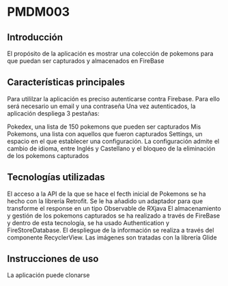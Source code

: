 # PMDM003

## Introducción

El  propósito de la aplicación es mostrar una colección de pokemons para que puedan ser capturados y almacenados en FireBase

## Características principales

Para utililzar la aplicación es preciso autenticarse contra Firebase. Para ello será necesario un email y una contraseña
Una vez autenticados, la aplicación despliega 3 pestañas:   

Pokedex, una lista de 150 pokemons que pueden ser capturados
Mis Pokemons, una lista con aquellos que fueron capturados
Settings, un espacio en el que establecer una configuración. La configuración admite el cambio de idioma, entre Inglés y Castellano y el bloqueo de la eliminación de los pokemons capturados


## Tecnologías utilizadas

El acceso a la API de la que se hace el fecth inicial de Pokemons se ha hecho con la librería Retrofit. Se le ha añadido un adaptador para que transforme el response en un tipo Observable de RXjava
El almacenamiento y gestión de los pokemons capturados se ha realizado a través de FireBase y dentro de esta tecnología, se ha usado Authentication y FireStoreDatabase.
El despliegue de la información se realiza a través del componente RecyclerView.
Las imágenes son tratadas con la librería Glide


## Instrucciones de uso

La aplicación puede clonarse



